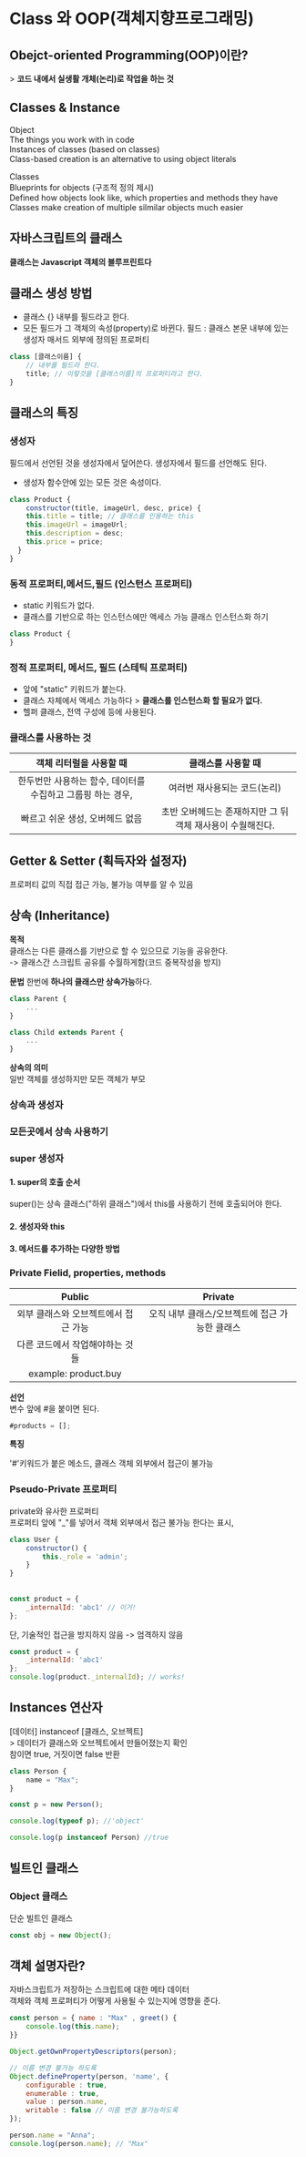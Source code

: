 # Class 와 OOP(객체지향프로그래밍)

## Obejct-oriented Programming(OOP)이란?
\> **코드 내에서 실생활 개체(논리)로 작업을 하는 것**    


## Classes & Instance
Object  
The things you work with in code    
Instances of classes (based on classes)     
Class-based creation is an alternative to using object literals

Classes     
Blueprints for objects (구조적 정의 제시)   
Defined how objects look like, which properties and methods they have   
Classes make creation of multiple silmilar objects much easier

## 자바스크립트의 클래스
**클래스는 Javascript 객체의 블루프린트다**
## 클래스 생성 방법
- 클래스 {} 내부를 필드라고 한다.
- 모든 필드가 그 객체의 속성(property)로 바뀐다.
필드 : 클래스 본문 내부에 있는 생성자 매서드 외부에 정의된 프로퍼티
```javascript
class [클래스이름] {
    // 내부를 필드라 한다.
    title; // 이렇것을 [클래스이름]의 프로퍼티라고 한다.
}
```
## 클래스의 특징

### 생성자
필드에서 선언된 것을 생성자에서 덮어쓴다.
생성자에서 필드를 선언해도 된다.
- 생성자 함수안에 있는 모든 것은 속성이다.
```javascript
class Product {
    constructor(title, imageUrl, desc, price) {
    this.title = title; // 클래스를 인용하는 this
    this.imageUrl = imageUrl;
    this.description = desc;
    this.price = price;
  }
}
```

### 동적 프로퍼티,메서드,필드 (인스턴스 프로퍼티)
- static 키워드가 없다.
- 클래스를 기반으로 하는 인스턴스에만 액세스 가능 
클래스 인스턴스화 하기
```javascript
class Product {
}
```
### 정적 프로퍼티, 메서드, 필드 (스테틱 프로퍼티)
- 앞에 "static" 키워드가 붙는다.
- 클래스 자체에서 액세스 가능하다 
\> **클래스를 인스턴스화 할 필요가 없다.**
- 헬퍼 클래스, 전역 구성에 등에 사용된다.


### 클래스를 사용하는 것

|                   객체 리터럴을 사용할 때                   |                     클래스를 사용할 때                     |
| :---------------------------------------------------------: | :--------------------------------------------------------: |
| 한두번만 사용하는 함수, 데이터를 수집하고 그룹핑 하는 경우, |                여러번 재사용되는 코드(논리)                |
|               빠르고 쉬운 생성, 오버헤드 없음               | 초반 오버헤드는 존재하지만 그 뒤 객체 재사용이 수월해진다. |

## Getter & Setter (획득자와 설정자)
프로퍼티 값의 직접 접근 가능, 불가능 여부를 알 수 있음


## 상속 (Inheritance)
**목적**    
클래스는 다른 클래스를 기반으로 할 수 있으므로 기능을 공유한다.     
-> 클래스간 스크립트 공유를 수월하게함(코드 중복작성을 방지)    
    
**문법**
한번에 **하나의 클래스만 상속가능**하다.
```javascript
class Parent {
    ...
}

class Child extends Parent {
    ...
}
```

**상속의 의미**     
일반 객체를 생성하지만 모든 객체가 부모 

### 상속과 생성자

### 모든곳에서 상속 사용하기

### super 생성자

#### 1. super의 호출 순서
super()는 상속 클래스("하위 클래스")에서 this를 사용하기 전에 호출되어야 한다.
#### 2. 생성자와 this

#### 3. 메서드를 추가하는 다양한 방법

### Private Fielid, properties, methods

|                Public                |                    Private                     |
| :----------------------------------: | :--------------------------------------------: |
| 외부 클래스와 오브젝트에서 접근 가능 | 오직 내부 클래스/오브젝트에 접근 가능한 클래스 |
|   다른 코드에서 작업해야하는 것들    |                                                |
|         example: product.buy         |                                                |

**선언**    
변수 앞에 #을 붙이면 된다.
```javascript
#products = [];
```

**특징**    

'#'키워드가 붙은 메소드, 클래스 객체 외부에서 접근이 불가능

### Pseudo-Private 프로퍼티

private와 유사한 프로퍼티       
프로퍼티 앞에 "_"를 넣어서 객체 외부에서 접근 불가능 한다는 표시,   
```javascript
class User {
    constructor() {
        this._role = 'admin';
    }
}
 
 
const product = {
    _internalId: 'abc1' // 이거!
};
```

단, 기술적인 접근을 방지하지 않음 -> 엄격하지 않음
```javascript
const product = {
    _internalId: 'abc1'
};
console.log(product._internalId); // works!
```
## Instances 연산자
[데이터] instanceof [클래스, 오브젝트]     
\> 데이터가 클래스와 오브젝트에서 만들어졌는지 확인     
참이면 true, 거짓이면 false 반환
```javascript
class Person {
    name = "Max";
}

const p = new Person();

console.log(typeof p); //'object'

console.log(p instanceof Person) //true
```
## 빌트인 클래스
### Object 클래스
단순 빌트인 클래스
```javascript
const obj = new Object();
```

## 객체 설명자란?

자바스크립트가 저장하는 스크립트에 대한 메타 데이터     
객체와 객체 프로퍼티가 어떻게 사용될 수 있는지에 영향을 준다.   
```javascript
const person = { name : "Max" , greet() {
    console.log(this.name);
}}

Object.getOwnPropertyDescriptors(person);

// 이름 변경 불가능 하도록
Object.defineProperty(person, 'name', {
    configurable : true,
    enumerable : true,
    value : person.name,
    writable : false // 이름 변경 불가능하도록
});

person.name = "Anna";
console.log(person.name); // "Max"

```